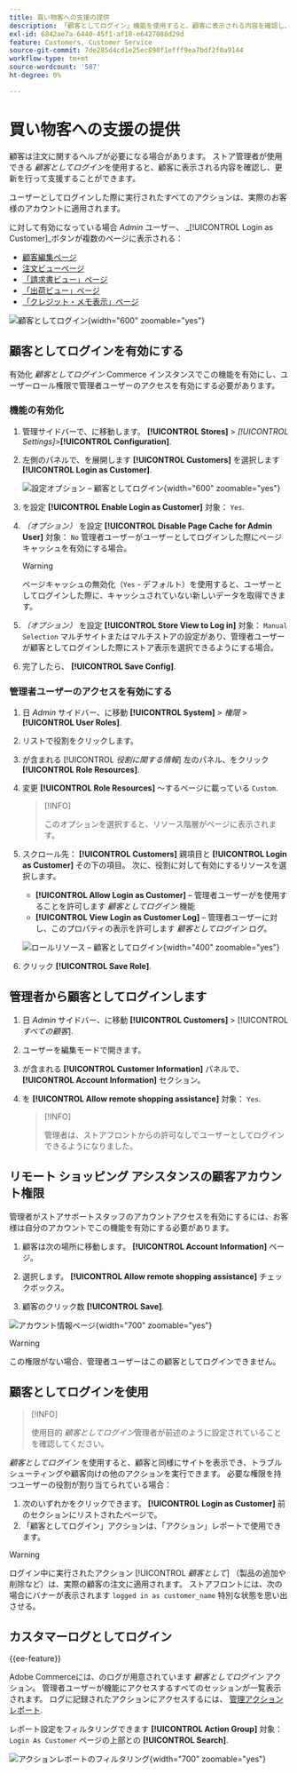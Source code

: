```yaml
---
title: 買い物客への支援の提供
description: 「顧客としてログイン」機能を使用すると、顧客に表示される内容を確認し、顧客に代わって更新を行うことができます。
exl-id: 6842ae7a-6440-45f1-af18-e6427088d29d
feature: Customers, Customer Service
source-git-commit: 7de285d4cd1e25ec890f1efff9ea7bdf2f0a9144
workflow-type: tm+mt
source-wordcount: '587'
ht-degree: 0%

---
```


# 買い物客への支援の提供

顧客は注文に関するヘルプが必要になる場合があります。 ストア管理者が使用できる _顧客としてログイン_&#x200B;を使用すると、顧客に表示される内容を確認し、更新を行って支援することができます。

ユーザーとしてログインした際に実行されたすべてのアクションは、実際のお客様のアカウントに適用されます。

に対して有効になっている場合 _Admin_ ユーザー、 _[!UICONTROL Login as Customer]_ボタンが複数のページに表示される：

* [顧客編集ページ](../customers/update-account.md)
* [注文ビューページ](../stores-purchase/order-processing.md)
* [「請求書ビュー」ページ](../stores-purchase/invoices.md)
* [「出荷ビュー」ページ](../stores-purchase/shipments.md)
* [「クレジット・メモ表示」ページ](../stores-purchase/credit-memo-create.md)

![顧客としてログイン](assets/login-as-customer.png){width="600" zoomable="yes"}

## 顧客としてログインを有効にする

有効化 _顧客としてログイン_ Commerce インスタンスでこの機能を有効にし、ユーザーロール権限で管理者ユーザーのアクセスを有効にする必要があります。

### 機能の有効化

1. 管理サイドバーで、に移動します。  **[!UICONTROL Stores]** > _[!UICONTROL Settings]_>**[!UICONTROL Configuration]**.

1. 左側のパネルで、を展開します **[!UICONTROL Customers]** を選択します  **[!UICONTROL Login as Customer]**.

   ![設定オプション – 顧客としてログイン](../configuration-reference/customers/assets/login-as-customer.png){width="600" zoomable="yes"}

1. を設定 **[!UICONTROL Enable Login as Customer]** 対象： `Yes`.

1. _（オプション）_ を設定 **[!UICONTROL Disable Page Cache for Admin User]** 対象： `No` 管理者ユーザーがユーザーとしてログインした際にページキャッシュを有効にする場合。

   >[!WARNING]
   >
   > ページキャッシュの無効化（`Yes` - デフォルト）を使用すると、ユーザーとしてログインした際に、キャッシュされていない新しいデータを取得できます。

1. _（オプション）_ を設定 **[!UICONTROL Store View to Log in]** 対象： `Manual Selection` マルチサイトまたはマルチストアの設定があり、管理者ユーザーが顧客としてログインした際にストア表示を選択できるようにする場合。

1. 完了したら、 **[!UICONTROL Save Config]**.

### 管理者ユーザーのアクセスを有効にする

1. 日 _Admin_ サイドバー、に移動 **[!UICONTROL System]** > _権限_ > **[!UICONTROL User Roles]**.

1. リストで役割をクリックします。

1. が含まれる [!UICONTROL _役割に関する情報_] 左のパネル、をクリック **[!UICONTROL Role Resources]**.

1. 変更 **[!UICONTROL Role Resources]** ～するページに載っている `Custom`.

   >[!INFO]
   >
   > このオプションを選択すると、リソース階層がページに表示されます。

1. スクロール先：  **[!UICONTROL Customers]** 親項目と **[!UICONTROL Login as Customer]** その下の項目。 次に、役割に対して有効にするリソースを選択します。

   * **[!UICONTROL Allow Login as Customer]**  – 管理者ユーザーがを使用することを許可します _顧客としてログイン_ 機能
   * **[!UICONTROL View Login as Customer Log]**  – 管理者ユーザーに対し、このプロパティの表示を許可します _顧客としてログイン_ ログ。

   ![ロールリソース – 顧客としてログイン](assets/customers-login-as-customer-role-resources.png){width="400" zoomable="yes"}

1. クリック **[!UICONTROL Save Role]**.

## 管理者から顧客としてログインします

1. 日 _Admin_ サイドバー、に移動 **[!UICONTROL Customers]** > [!UICONTROL _すべての顧客_].

1. ユーザーを編集モードで開きます。

1. が含まれる **[!UICONTROL Customer Information]** パネルで、 **[!UICONTROL Account Information]** セクション。

1. を **[!UICONTROL Allow remote shopping assistance]** 対象： `Yes`.

   >[!INFO]
   >
   >管理者は、ストアフロントからの許可なしでユーザーとしてログインできるようになりました。

## リモート ショッピング アシスタンスの顧客アカウント権限

管理者がストアサポートスタッフのアカウントアクセスを有効にするには、お客様は自分のアカウントでこの機能を有効にする必要があります。

1. 顧客は次の場所に移動します。 **[!UICONTROL Account Information]** ページ。

1. 選択します。 **[!UICONTROL Allow remote shopping assistance]** チェックボックス。

1. 顧客のクリック数 **[!UICONTROL Save]**.

![アカウント情報ページ](assets/permission.png){width="700" zoomable="yes"}

>[!WARNING]
>
>この権限がない場合、管理者ユーザーはこの顧客としてログインできません。

## 顧客としてログインを使用

>[!INFO]
>
>使用目的 _顧客としてログイン_&#x200B;管理者が前述のように設定されていることを確認してください。

_顧客としてログイン_ を使用すると、顧客と同様にサイトを表示でき、トラブルシューティングや顧客向けの他のアクションを実行できます。 必要な権限を持つユーザーの役割が割り当てられている場合：

1. 次のいずれかをクリックできます。 **[!UICONTROL Login as Customer]** 前のセクションにリストされたページで。
1. 「顧客としてログイン」アクションは、「アクション」レポートで使用できます。

>[!WARNING]
>
>ログイン中に実行されたアクション [!UICONTROL _顧客として_] （製品の追加や削除など）は、実際の顧客の注文に適用されます。 ストアフロントには、次の場合にバナーが表示されます `logged in as customer_name` 特別な状態を思い出させる。

## カスタマーログとしてログイン

{{ee-feature}}

Adobe Commerceには、のログが用意されています _顧客としてログイン_ アクション。 管理者ユーザーが機能にアクセスするすべてのセッションが一覧表示されます。 ログに記録されたアクションにアクセスするには、 [管理アクションレポート](../systems/action-log-report.md).

レポート設定をフィルタリングできます **[!UICONTROL Action Group]** 対象： `Login As Customer` ページの上部との **[!UICONTROL Search]**.

![アクションレポートのフィルタリング](assets/customers-login-as-customer-log-filter.png){width="700" zoomable="yes"}

